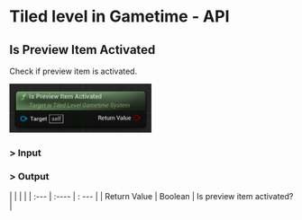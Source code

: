 # Tiled level in Gametime - API
## Is Preview Item Activated

Check if preview item is activated.

<img src="https://raw.githubusercontent.com/even311379/TiledLevel/main/_media/GametimeAPI/IsPreviewItemActivated.png" alt="drawing" width="50%"/>

### > Input

### > Output

|               |         |       |
| :---          | :----   | : --- |
| Return Value  | Boolean |  Is preview item activated? |
